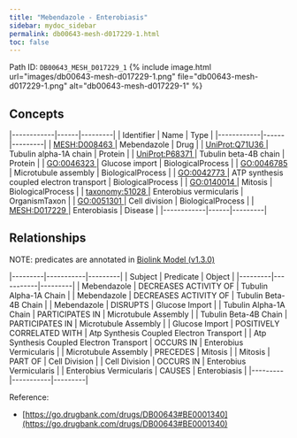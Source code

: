 ```yaml
---
title: "Mebendazole - Enterobiasis"
sidebar: mydoc_sidebar
permalink: db00643-mesh-d017229-1.html
toc: false 
---
```



Path ID: `DB00643_MESH_D017229_1`
{% include image.html url="images/db00643-mesh-d017229-1.png" file="db00643-mesh-d017229-1.png" alt="db00643-mesh-d017229-1" %}

## Concepts

|------------|------|---------|
| Identifier | Name | Type    |
|------------|------|---------|
| <a href="https://identifiers.org/MESH:D008463">MESH:D008463 </a> | Mebendazole | Drug |
| <a href="https://identifiers.org/UniProt:Q71U36">UniProt:Q71U36 </a> | Tubulin alpha-1A chain | Protein |
| <a href="https://identifiers.org/UniProt:P68371">UniProt:P68371 </a> | Tubulin beta-4B chain | Protein |
| <a href="https://identifiers.org/GO:0046323">GO:0046323 </a> | Glucose import | BiologicalProcess |
| <a href="https://identifiers.org/GO:0046785">GO:0046785 </a> | Microtubule assembly | BiologicalProcess |
| <a href="https://identifiers.org/GO:0042773">GO:0042773 </a> | ATP synthesis coupled electron transport | BiologicalProcess |
| <a href="https://identifiers.org/GO:0140014">GO:0140014 </a> | Mitosis | BiologicalProcess |
| <a href="https://identifiers.org/taxonomy:51028">taxonomy:51028 </a> | Enterobius vermicularis | OrganismTaxon |
| <a href="https://identifiers.org/GO:0051301">GO:0051301 </a> | Cell division | BiologicalProcess |
| <a href="https://identifiers.org/MESH:D017229">MESH:D017229 </a> | Enterobiasis | Disease |
|------------|------|---------|

## Relationships


NOTE: predicates are annotated in <a href="https://github.com/biolink/biolink-model/releases/tag/v1.3.0">Biolink Model (v1.3.0)</a>

|---------|-----------|---------|
| Subject | Predicate | Object  |
|---------|-----------|---------|
| Mebendazole | DECREASES ACTIVITY OF | Tubulin Alpha-1A Chain |
| Mebendazole | DECREASES ACTIVITY OF | Tubulin Beta-4B Chain |
| Mebendazole | DISRUPTS | Glucose Import |
| Tubulin Alpha-1A Chain | PARTICIPATES IN | Microtubule Assembly |
| Tubulin Beta-4B Chain | PARTICIPATES IN | Microtubule Assembly |
| Glucose Import | POSITIVELY CORRELATED WITH | Atp Synthesis Coupled Electron Transport |
| Atp Synthesis Coupled Electron Transport | OCCURS IN | Enterobius Vermicularis |
| Microtubule Assembly | PRECEDES | Mitosis |
| Mitosis | PART OF | Cell Division |
| Cell Division | OCCURS IN | Enterobius Vermicularis |
| Enterobius Vermicularis | CAUSES | Enterobiasis |
|---------|-----------|---------|

Reference: 
  - [https://go.drugbank.com/drugs/DB00643#BE0001340](https://go.drugbank.com/drugs/DB00643#BE0001340)

